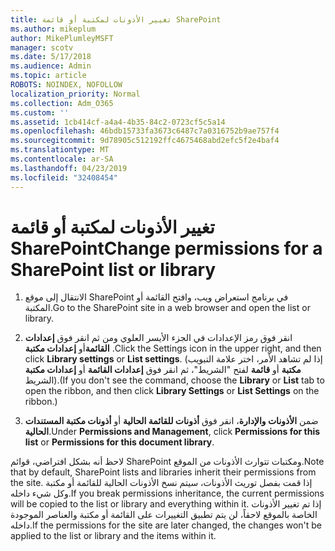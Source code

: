 ```yaml
---
title: تغيير الأذونات لمكتبة أو قائمة SharePoint
ms.author: mikeplum
author: MikePlumleyMSFT
manager: scotv
ms.date: 5/17/2018
ms.audience: Admin
ms.topic: article
ROBOTS: NOINDEX, NOFOLLOW
localization_priority: Normal
ms.collection: Adm_O365
ms.custom: ''
ms.assetid: 1cb414cf-a4a4-4b35-84c2-0723cf5c5a14
ms.openlocfilehash: 46bdb15733fa3673c6487c7a0316752b9ae757f4
ms.sourcegitcommit: 9d78905c512192ffc4675468abd2efc5f2e4baf4
ms.translationtype: MT
ms.contentlocale: ar-SA
ms.lasthandoff: 04/23/2019
ms.locfileid: "32408454"
---
```

# <a name="change-permissions-for-a-sharepoint-list-or-library"></a><span data-ttu-id="4a95e-102">تغيير الأذونات لمكتبة أو قائمة SharePoint</span><span class="sxs-lookup"><span data-stu-id="4a95e-102">Change permissions for a SharePoint list or library</span></span>

1. <span data-ttu-id="4a95e-103">الانتقال إلى موقع SharePoint في برنامج استعراض ويب، وافتح القائمة أو المكتبة.</span><span class="sxs-lookup"><span data-stu-id="4a95e-103">Go to the SharePoint site in a web browser and open the list or library.</span></span>
    
2. <span data-ttu-id="4a95e-104">انقر فوق رمز الإعدادات في الجزء الأيسر العلوي ومن ثم انقر فوق **إعدادات القائمة**أو **إعدادات مكتبة** .</span><span class="sxs-lookup"><span data-stu-id="4a95e-104">Click the Settings icon in the upper right, and then click **Library settings** or **List settings**.</span></span> <span data-ttu-id="4a95e-105">(إذا لم تشاهد الأمر، اختر علامة التبويب **مكتبة** أو **قائمة** لفتح "الشريط"، ثم انقر فوق **إعدادات القائمة** أو **إعدادات مكتبة** الشريط).</span><span class="sxs-lookup"><span data-stu-id="4a95e-105">(If you don't see the command, choose the **Library** or **List** tab to open the ribbon, and then click **Library Settings** or **List Settings** on the ribbon.)</span></span> 
    
3. <span data-ttu-id="4a95e-106">ضمن **الأذونات والإدارة**، انقر فوق **أذونات للقائمة الحالية** أو **أذونات مكتبة المستندات الحالية**.</span><span class="sxs-lookup"><span data-stu-id="4a95e-106">Under **Permissions and Management**, click **Permissions for this list** or **Permissions for this document library**.</span></span>
    
<span data-ttu-id="4a95e-107">لاحظ أنه بشكل افتراضي، قوائم SharePoint ومكتبات تتوارث الأذونات من الموقع.</span><span class="sxs-lookup"><span data-stu-id="4a95e-107">Note that by default, SharePoint lists and libraries inherit their permissions from the site.</span></span> <span data-ttu-id="4a95e-108">إذا قمت بفصل توريث الأذونات، سيتم نسخ الأذونات الحالية للقائمة أو مكتبة وكل شيء داخله.</span><span class="sxs-lookup"><span data-stu-id="4a95e-108">If you break permissions inheritance, the current permissions will be copied to the list or library and everything within it.</span></span> <span data-ttu-id="4a95e-109">إذا تم تغيير الأذونات الخاصة بالموقع لاحقاً، لن يتم تطبيق التغييرات على القائمة أو مكتبة والعناصر الموجودة داخله.</span><span class="sxs-lookup"><span data-stu-id="4a95e-109">If the permissions for the site are later changed, the changes won't be applied to the list or library and the items within it.</span></span>
  

